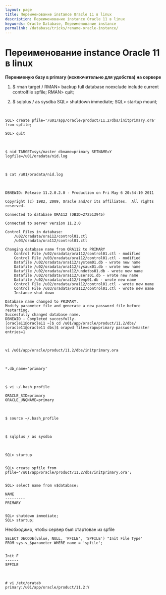 ```yaml
---
layout: page
title: Переименование instance Oracle 11 в linux
description: Переименование instance Oracle 11 в linux
keywords: Oracle Database, Переименование instance
permalink: /database/tricks/rename-oracle-instance/
---
```


# Переименование instance Oracle 11 в linux

**Переименую базу в primary (исключительно для удобства) на сервере**

1.  $ rman target /
    RMAN> backup full database noexclude include current controlfile spfile;
    RMAN> quit;

2.  $ sqlplus / as sysdba
    SQL> shutdown immediate;
    SQL> startup mount;

<br/>

    SQL> create pfile='/u01/app/oracle/product/11.2/dbs/initprimary.ora' from spfile;

    SQL> quit

<br/>

    $ nid TARGET=sys/master dbname=primary SETNAME=Y logfile=/u01/oradata/nid.log

<br/>

    $ cat /u01/oradata/nid.log

<br/>

    DBNEWID: Release 11.2.0.2.0 - Production on Fri May 6 20:54:10 2011

    Copyright (c) 1982, 2009, Oracle and/or its affiliates.  All rights reserved.

    Connected to database ORA112 (DBID=272513945)

    Connected to server version 11.2.0

    Control Files in database:
        /u02/oradata/ora112/control01.ctl
        /u03/oradata/ora112/control01.ctl

    Changing database name from ORA112 to PRIMARY
        Control File /u02/oradata/ora112/control01.ctl - modified
        Control File /u03/oradata/ora112/control01.ctl - modified
        Datafile /u02/oradata/ora112/system01.db - wrote new name
        Datafile /u02/oradata/ora112/sysaux01.db - wrote new name
        Datafile /u02/oradata/ora112/undotbs01.db - wrote new name
        Datafile /u02/oradata/ora112/users01.db - wrote new name
        Datafile /u02/oradata/ora112/temp01.db - wrote new name
        Control File /u02/oradata/ora112/control01.ctl - wrote new name
        Control File /u03/oradata/ora112/control01.ctl - wrote new name
        Instance shut down

    Database name changed to PRIMARY.
    Modify parameter file and generate a new password file before restarting.
    Succesfully changed database name.
    DBNEWID - Completed succesfully.
    [oracle11@oracle11 ~]$ cd /u01/app/oracle/product/11.2/dbs/
    [oracle11@oracle11 dbs]$ orapwd file=orapwprimary password=master entries=1

<br/>

    vi /u01/app/oracle/product/11.2/dbs/initprimary.ora

<br/>

    *.db_name='primary'

<br/>

    $ vi ~/.bash_profile

    ORACLE_SID=primary
    ORACLE_UNQNAME=primary

<br/>

    $ source ~/.bash_profile

<br/>

    $ sqlplus / as sysdba

<br/>

    SQL> startup


    SQL> create spfile from pfile='/u01/app/oracle/product/11.2/dbs/initprimary.ora';


    SQL> select name from v$database;

    NAME
    ---------
    PRIMARY


    SQL> shutdown immediate;
    SQL> startup;

Необходимо, чтобы сервер был стартован из spfile

    SELECT DECODE(value, NULL, 'PFILE', 'SPFILE') "Init File Type"
    FROM sys.v_$parameter WHERE name = 'spfile';


    Init F
    ------
    SPFILE

<br/>

    # vi /etc/oratab
    primary:/u01/app/oracle/product/11.2:Y
